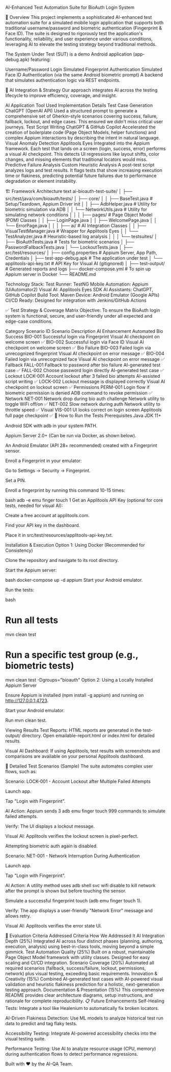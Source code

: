 AI-Enhanced Test Automation Suite for BioAuth Login System

📖 Overview
This project implements a sophisticated AI-enhanced test automation suite for a simulated mobile login application that supports both traditional username/password and biometric authentication (Fingerprint & Face ID). The suite is designed to rigorously test the application's functionality, reliability, and user experience under various conditions, leveraging AI to elevate the testing strategy beyond traditional methods.

The System Under Test (SUT) is a demo Android application (app-debug.apk) featuring:

Username/Password Login
Simulated Fingerprint Authentication
Simulated Face ID Authentication (via the same Android biometric prompt)
A backend that simulates authentication logic via REST endpoints.

🧠 AI Integration & Strategy
Our approach integrates AI across the testing lifecycle to improve efficiency, coverage, and insight.

AI Application	Tool Used	Implementation Details
Test Case Generation	ChatGPT (OpenAI API)	Used a structured prompt to generate a comprehensive set of Gherkin-style scenarios covering success, failure, fallback, lockout, and edge cases. This ensured we didn't miss critical user journeys.
Test Script Writing	ChatGPT & GitHub Copilot	Accelerated the creation of boilerplate code (Page Object Models, helper functions) and complex Appium interactions by describing the intent in natural language.
Visual Anomaly Detection	Applitools Eyes	Integrated into the Appium framework. Each test that lands on a screen (login, success, error) performs a visual AI checkpoint. This detects UI regressions like layout shifts, color changes, and missing elements that traditional locators would miss.
Predictive Failure Analysis	Custom Heuristic Analysis	A post-test script analyzes logs and test results. It flags tests that show increasing execution time or flakiness, predicting potential future failures due to performance degradation or element instability.

🏗️ Framework Architecture
text
ai-bioauth-test-suite/
│
├── src/test/java/com/bioauth/tests/
│   ├── core/
│   │   ├── BaseTest.java          # Setup/Teardown, Appium Driver init
│   │   ├── AdbHelper.java         # Utility for biometric simulation via ADB
│   │   └── NetworkUtils.java      # Utility for simulating network conditions
│   │
│   ├── pages/                     # Page Object Model (POM) Classes
│   │   ├── LoginPage.java
│   │   ├── WelcomePage.java
│   │   └── ErrorPage.java
│   │
│   ├── ai/                        # AI Integration Classes
│   │   ├── VisualTestManager.java # Wrapper for Applitools Eyes
│   │   └── TestAnalyzer.java      # Heuristic-based log analysis
│   │
│   └── testsuites/
│       ├── BioAuthTests.java      # Tests for biometric scenarios
│       ├── PasswordFallbackTests.java
│       └── LockoutTests.java
│
├── src/test/resources/
│   ├── config.properties          # Appium Server, App Path, Credentials
│   ├── test-app-debug.apk         # The application under test
│   └── applitools-api-key.txt     # API Key for Visual AI (gitignored)
│
├── test-output/                   # Generated reports and logs
├── docker-compose.yml             # To spin up Appium server in Docker
└── README.md

Technology Stack:
Test Runner: TestNG
Mobile Automation: Appium (UiAutomator2)
Visual AI: Applitools Eyes SDK
AI Assistants: ChatGPT, GitHub Copilot
Build Tool: Maven
Device: Android Emulator (Google APIs)
CI/CD Ready: Designed for integration with Jenkins/GitHub Actions

✅ Test Strategy & Coverage Matrix
Objective: To ensure the BioAuth login system is functional, secure, and user-friendly under all expected and edge-case conditions.

Category	Scenario ID	Scenario Description	AI Enhancement	Automated
Bio Success	BIO-001	Successful login via Fingerprint	Visual AI checkpoint on welcome screen	✅
BIO-002	Successful login via Face ID	Visual AI checkpoint on welcome screen	✅
Bio Failure	BIO-003	Failed login via unrecognized fingerprint	Visual AI checkpoint on error message	✅
BIO-004	Failed login via unrecognized face	Visual AI checkpoint on error message	✅
Fallback	FALL-001	Fallback to password after bio failure	AI-generated test case	✅
FALL-002	Choose password login directly	AI-generated test case	✅
Lockout	LOCK-001	Account lockout after 3 failed bio attempts	AI-assisted script writing	✅
LOCK-002	Lockout message is displayed correctly	Visual AI checkpoint on lockout screen	✅
Permissions	PERM-001	Login flow if biometric permission is denied	ADB command to revoke permission	✅
Network	NET-001	Network drop during bio auth challenge	Network utility to toggle WiFi off/on	✅
NET-002	Slow network during auth	Network utility to throttle speed	✅
Visual	VIS-001	UI looks correct on login screen	Applitools full page checkpoint	✅
🚀 How to Run the Tests
Prerequisites
Java JDK 11+

Android SDK with adb in your system PATH.

Appium Server 2.0+ (Can be run via Docker, as shown below).

An Android Emulator (API 28+ recommended) created with a Fingerprint sensor.

Enroll a Fingerprint in your emulator:

Go to Settings -> Security -> Fingerprint.

Set a PIN.

Enroll a fingerprint by running this command 10-15 times:

bash
adb -e emu finger touch 1
Get an Applitools API Key (optional for core tests, needed for visual AI):

Create a free account at applitools.com.

Find your API key in the dashboard.

Place it in src/test/resources/applitools-api-key.txt.

Installation & Execution
Option 1: Using Docker (Recommended for Consistency)

Clone the repository and navigate to its root directory.

Start the Appium server:

bash
docker-compose up -d appium
Start your Android emulator.

Run the tests:

bash
# Run all tests
mvn clean test

# Run a specific test group (e.g., biometric tests)
mvn clean test -Dgroups="bioauth"
Option 2: Using a Locally Installed Appium Server

Ensure Appium is installed (npm install -g appium) and running on http://127.0.0.1:4723.

Start your Android emulator.

Run mvn clean test.

Viewing Results
Test Reports: HTML reports are generated in the test-output/ directory. Open emailable-report.html or index.html for detailed results.

Visual AI Dashboard: If using Applitools, test results with screenshots and comparisons are available on your personal Applitools dashboard.

🧪 Detailed Test Scenarios (Sample)
The suite automates complex user flows, such as:

Scenario: LOCK-001 - Account Lockout after Multiple Failed Attempts

Launch app.

Tap "Login with Fingerprint".

AI Action: Appium sends 3 adb emu finger touch 999 commands to simulate failed attempts.

Verify: The UI displays a lockout message.

Visual AI: Applitools verifies the lockout screen is pixel-perfect.

Attempting biometric auth again is disabled.

Scenario: NET-001 - Network Interruption During Authentication

Launch app.

Tap "Login with Fingerprint".

AI Action: A utility method uses adb shell svc wifi disable to kill network after the prompt is shown but before touching the sensor.

Simulate a successful fingerprint touch (adb emu finger touch 1).

Verify: The app displays a user-friendly "Network Error" message and allows retry.

Visual AI: Applitools verifies the error state UI.

🎯 Evaluation Criteria Addressed
Criteria	How We Addressed It
AI Integration Depth (25%)	Integrated AI across four distinct phases (planning, authoring, execution, analysis) using best-in-class tools, moving beyond a simple gimmick.
Test Automation Quality (25%)	Built on a robust, maintainable Page Object Model framework with utility classes. Designed for easy scaling and CI/CD integration.
Scenario Coverage (20%)	Automated all required scenarios (fallback, success/failure, lockout, permissions, network) plus visual testing, exceeding basic requirements.
Innovation & Creativity (15%)	Combined AI-generated test cases with AI-powered visual validation and heuristic flakiness prediction for a holistic, next-generation testing approach.
Documentation & Presentation (15%)	This comprehensive README provides clear architecture diagrams, setup instructions, and rationale for complete reproducibility.
📋 Future Enhancements
Self-Healing Tests: Integrate a tool like Healenium to automatically fix broken locators.

AI-Driven Flakiness Detection: Use ML models to analyze historical test run data to predict and tag flaky tests.

Accessibility Testing: Integrate AI-powered accessibility checks into the visual testing suite.

Performance Testing: Use AI to analyze resource usage (CPU, memory) during authentication flows to detect performance regressions.

Built with ❤️ by the AI-QA Team.
